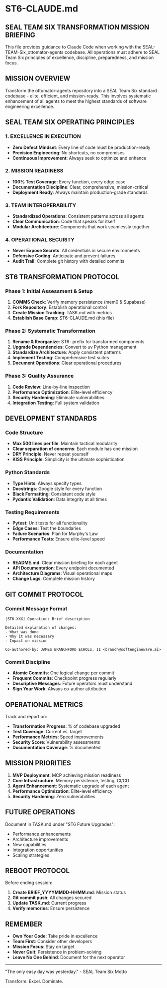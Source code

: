 # ST6-CLAUDE.md

## SEAL TEAM SIX TRANSFORMATION MISSION BRIEFING

This file provides guidance to Claude Code when working with the SEAL-TEAM-Six_ottomator-agents codebase. All operations must adhere to SEAL Team Six principles of excellence, discipline, preparedness, and mission focus.

## MISSION OVERVIEW

Transform the ottomator-agents repository into a SEAL Team Six standard codebase - elite, efficient, and mission-ready. This involves systematic enhancement of all agents to meet the highest standards of software engineering excellence.

## SEAL TEAM SIX OPERATING PRINCIPLES

### 1. EXCELLENCE IN EXECUTION
- **Zero Defect Mindset**: Every line of code must be production-ready
- **Precision Engineering**: No shortcuts, no compromises
- **Continuous Improvement**: Always seek to optimize and enhance

### 2. MISSION READINESS
- **100% Test Coverage**: Every function, every edge case
- **Documentation Discipline**: Clear, comprehensive, mission-critical
- **Deployment Ready**: Always maintain production-grade standards

### 3. TEAM INTEROPERABILITY
- **Standardized Operations**: Consistent patterns across all agents
- **Clear Communication**: Code that speaks for itself
- **Modular Architecture**: Components that work seamlessly together

### 4. OPERATIONAL SECURITY
- **Never Expose Secrets**: All credentials in secure environments
- **Defensive Coding**: Anticipate and prevent failures
- **Audit Trail**: Complete git history with detailed commits

## ST6 TRANSFORMATION PROTOCOL

### Phase 1: Initial Assessment & Setup
1. **COMMS Check**: Verify memory persistence (mem0 & Supabase)
2. **Fork Repository**: Establish operational control
3. **Create Mission Tracking**: TASK.md with metrics
4. **Establish Base Camp**: ST6-CLAUDE.md (this file)

### Phase 2: Systematic Transformation
1. **Rename & Reorganize**: ST6- prefix for transformed components
2. **Upgrade Dependencies**: Convert to uv Python management
3. **Standardize Architecture**: Apply consistent patterns
4. **Implement Testing**: Comprehensive test suites
5. **Document Operations**: Clear operational procedures

### Phase 3: Quality Assurance
1. **Code Review**: Line-by-line inspection
2. **Performance Optimization**: Elite-level efficiency
3. **Security Hardening**: Eliminate vulnerabilities
4. **Integration Testing**: Full system validation

## DEVELOPMENT STANDARDS

### Code Structure
- **Max 500 lines per file**: Maintain tactical modularity
- **Clear separation of concerns**: Each module has one mission
- **DRY Principle**: Never repeat yourself
- **KISS Principle**: Simplicity is the ultimate sophistication

### Python Standards
- **Type Hints**: Always specify types
- **Docstrings**: Google style for every function
- **Black Formatting**: Consistent code style
- **Pydantic Validation**: Data integrity at all times

### Testing Requirements
- **Pytest**: Unit tests for all functionality
- **Edge Cases**: Test the boundaries
- **Failure Scenarios**: Plan for Murphy's Law
- **Performance Tests**: Ensure elite-level speed

### Documentation
- **README.md**: Clear mission briefing for each agent
- **API Documentation**: Every endpoint documented
- **Architecture Diagrams**: Visual operational maps
- **Change Logs**: Complete mission history

## GIT COMMIT PROTOCOL

### Commit Message Format
```
[ST6-XXX] Operation: Brief description

Detailed explanation of changes:
- What was done
- Why it was necessary
- Impact on mission

Co-authored-by: JAMES BRANCHFORD ECHOLS, II <branch@softengineware.ai>
```

### Commit Discipline
- **Atomic Commits**: One logical change per commit
- **Frequent Commits**: Checkpoint progress regularly
- **Descriptive Messages**: Future operators must understand
- **Sign Your Work**: Always co-author attribution

## OPERATIONAL METRICS

Track and report on:
- **Transformation Progress**: % of codebase upgraded
- **Test Coverage**: Current vs. target
- **Performance Metrics**: Speed improvements
- **Security Score**: Vulnerability assessments
- **Documentation Coverage**: % documented

## MISSION PRIORITIES

1. **MVP Deployment**: MCP achieving mission readiness
2. **Core Infrastructure**: Memory persistence, testing, CI/CD
3. **Agent Enhancement**: Systematic upgrade of each agent
4. **Performance Optimization**: Elite-level efficiency
5. **Security Hardening**: Zero vulnerabilities

## FUTURE OPERATIONS

Document in TASK.md under "ST6 Future Upgrades":
- Performance enhancements
- Architecture improvements
- New capabilities
- Integration opportunities
- Scaling strategies

## REBOOT PROTOCOL

Before ending session:
1. **Create BRIEF_YYYYMMDD-HHMM.md**: Mission status
2. **Git commit push**: All changes secured
3. **Update TASK.md**: Current progress
4. **Verify memories**: Ensure persistence

## REMEMBER

- **Own Your Code**: Take pride in excellence
- **Team First**: Consider other developers
- **Mission Focus**: Stay on target
- **Never Quit**: Persistence in problem-solving
- **Leave No One Behind**: Document for the next operator

---

"The only easy day was yesterday." - SEAL Team Six Motto

Transform. Excel. Dominate.